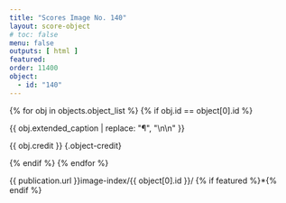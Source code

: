 ```yaml
---
title: "Scores Image No. 140"
layout: score-object
# toc: false
menu: false
outputs: [ html ]
featured: 
order: 11400
object:
  - id: "140"
---
```


{% for obj in objects.object_list %}
{% if obj.id == object[0].id %}

{{ obj.extended_caption | replace: "¶", "\n\n" }}

{{ obj.credit }} {.object-credit}

{% endif %}
{% endfor %}

<div class="object-credit object-url is-print-only">

{{ publication.url }}image-index/{{ object[0].id }}/ {% if featured %}*{% endif %}

</div>
